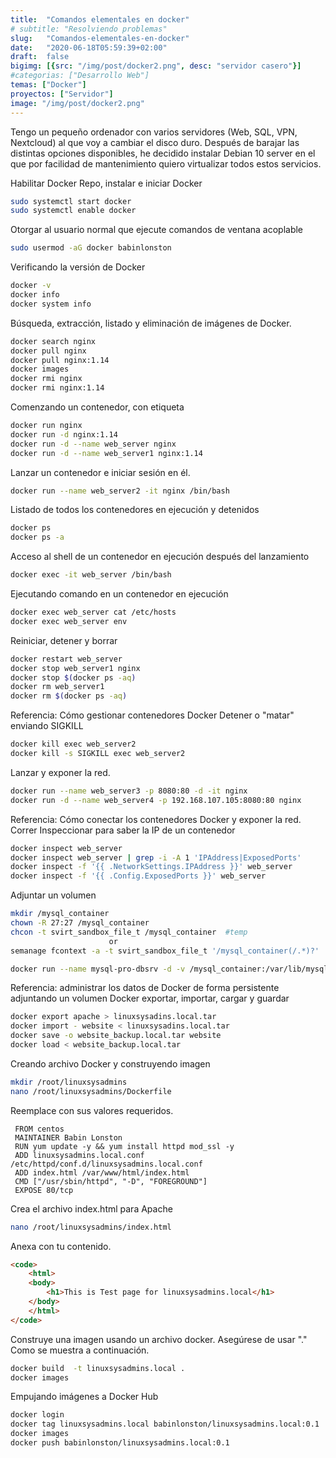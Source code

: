 ```yaml
---
title:  "Comandos elementales en docker"
# subtitle: "Resolviendo problemas"
slug:   "Comandos-elementales-en-docker"
date:   "2020-06-18T05:59:39+02:00"
draft:  false
bigimg: [{src: "/img/post/docker2.png", desc: "servidor casero"}]
#categorias: ["Desarrollo Web"]
temas: ["Docker"]
proyectos: ["Servidor"]
image: "/img/post/docker2.png"
---
```


Tengo un pequeño ordenador con varios servidores (Web, SQL, VPN, Nextcloud) al que voy a cambiar el disco duro. Después de barajar las distintas opciones disponibles, he decidido instalar Debian 10 server en el que por facilidad de mantenimiento quiero virtualizar todos estos servicios. 
<!--more-->
Habilitar Docker Repo, instalar e iniciar Docker

```bash
sudo systemctl start docker
sudo systemctl enable docker
```

Otorgar al usuario normal que ejecute comandos de ventana acoplable

```bash
sudo usermod -aG docker babinlonston
```

Verificando la versión de Docker

```bash
docker -v
docker info
docker system info
```

Búsqueda, extracción, listado y eliminación de imágenes de Docker.

```bash
docker search nginx
docker pull nginx
docker pull nginx:1.14
docker images
docker rmi nginx
docker rmi nginx:1.14
```

Comenzando un contenedor, con etiqueta

```bash
docker run nginx
docker run -d nginx:1.14
docker run -d --name web_server nginx
docker run -d --name web_server1 nginx:1.14
```

Lanzar un contenedor e iniciar sesión en él.

```bash
docker run --name web_server2 -it nginx /bin/bash
```

Listado de todos los contenedores en ejecución y detenidos

```bash
docker ps
docker ps -a
```

Acceso al shell de un contenedor en ejecución después del lanzamiento

```bash
docker exec -it web_server /bin/bash
```

Ejecutando comando en un contenedor en ejecución

```bash
docker exec web_server cat /etc/hosts
docker exec web_server env
```

Reiniciar, detener y borrar

```bash
docker restart web_server
docker stop web_server1 nginx
docker stop $(docker ps -aq)
docker rm web_server1
docker rm $(docker ps -aq)
```

Referencia: Cómo gestionar contenedores Docker
Detener o "matar" enviando SIGKILL

```bash
docker kill exec web_server2
docker kill -s SIGKILL exec web_server2
```

Lanzar y exponer la red.

```bash
docker run --name web_server3 -p 8080:80 -d -it nginx
docker run -d --name web_server4 -p 192.168.107.105:8080:80 nginx
```

Referencia: Cómo conectar los contenedores Docker y exponer la red.
Correr Inspeccionar para saber la IP de un contenedor

```bash
docker inspect web_server
docker inspect web_server | grep -i -A 1 'IPAddress|ExposedPorts'
docker inspect -f '{{ .NetworkSettings.IPAddress }}' web_server
docker inspect -f '{{ .Config.ExposedPorts }}' web_server
```

Adjuntar un volumen

```bash
mkdir /mysql_container 
chown -R 27:27 /mysql_container 
chcon -t svirt_sandbox_file_t /mysql_container  #temp
                      or
semanage fcontext -a -t svirt_sandbox_file_t '/mysql_container(/.*)?'  #Persistent

docker run --name mysql-pro-dbsrv -d -v /mysql_container:/var/lib/mysql/ -e MYSQL_ROOT_USER=root -e MYSQL_ROOT_PASSWORD=password123 mysql
```


Referencia: administrar los datos de Docker de forma persistente adjuntando un volumen
Docker exportar, importar, cargar y guardar

```bash
docker export apache > linuxsysadins.local.tar
docker import - website < linuxsysadins.local.tar 
docker save -o website_backup.local.tar website
docker load < website_backup.local.tar
```

Creando archivo Docker y construyendo imagen

```bash
mkdir /root/linuxsysadmins
nano /root/linuxsysadmins/Dockerfile
```

Reemplace con sus valores requeridos.

```nano
 FROM centos
 MAINTAINER Babin Lonston
 RUN yum update -y && yum install httpd mod_ssl -y
 ADD linuxsysadmins.local.conf /etc/httpd/conf.d/linuxsysadmins.local.conf
 ADD index.html /var/www/html/index.html
 CMD ["/usr/sbin/httpd", "-D", "FOREGROUND"]
 EXPOSE 80/tcp
```
Crea el archivo index.html para Apache

```bash
nano /root/linuxsysadmins/index.html
```

Anexa con tu contenido.

```html
<code>
    <html>
    <body>
        <h1>This is Test page for linuxsysadmins.local</h1>
    </body>
    </html>
</code>
```

Construye una imagen usando un archivo docker. Asegúrese de usar "." Como se muestra a continuación.

```bash
docker build  -t linuxsysadmins.local .
docker images
```

Empujando imágenes a Docker Hub

```bash
docker login
docker tag linuxsysadmins.local babinlonston/linuxsysadmins.local:0.1
docker images
docker push babinlonston/linuxsysadmins.local:0.1
```

